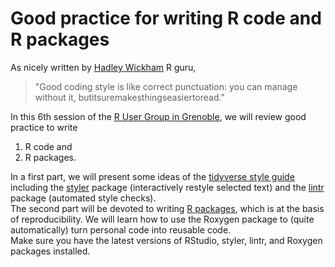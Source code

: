 # Good practice for writing R code and R packages

As nicely written by [Hadley Wickham](http://hadley.nz/) R guru,  

> "Good coding style is like correct punctuation: you can manage without it, butitsuremakesthingseasiertoread." 

In this 6th session of the [R User Group in Grenoble](https://r-in-grenoble.github.io/index.html), we will review good practice to write 

1. R code and 
2. R packages.  

In a first part, we will present some ideas of the [tidyverse style guide](http://style.tidyverse.org/) including the [styler](http://styler.r-lib.org/) package (interactively restyle selected text) and the [lintr](https://github.com/jimhester/lintr) package (automated style checks).  
    The second part will be devoted to writing [R packages](http://r-pkgs.had.co.nz/), which is at the basis of reproducibility. We will learn how to use the Roxygen package to (quite automatically) turn personal code into reusable code.  
    Make sure you have the latest versions of RStudio, styler, lintr, and Roxygen packages installed.